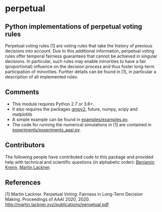 # perpetual


## Python implementations of perpetual voting rules

Perpetual voting rules [1] are voting rules that take the history of previous
decisions into account. Due to this additional information, perpetual voting
rules offer temporal fairness guarantees that cannot be achieved in singular decisions.
In particular, such rules may enable minorities to have a fair (proportional)
influence on the decision process and thus foster long-term participation of minorities.
Further details can be found in [1], in particular a description of all
implemented rules.

## Comments

* This module requires Python 2.7 or 3.6+.
* It also requires the packages [gmpy2](https://gmpy2.readthedocs.io/), future, numpy, scipy and matplotlib 
* A simple example can be found in [examples/examples.py](examples/examples.py).
* The code for running the numerical simulations in [1] are contained in [experiments/experiments_aaai.py](experiments/experiments_aaai.py).

## Contributors

The following people have contributed code to this package and provided help with technical and scientific questions (in alphabetic order): [Benjamin Krenn](https://github.com/benjaminkrenn), [Martin Lackner](http://martin.lackner.xyz/).

## References

[1] Martin Lackner. Perpetual Voting: Fairness in Long-Term Decision Making. Proceedings of AAAI 2020, 2020. http://martin.lackner.xyz/publications/perpetual.pdf
